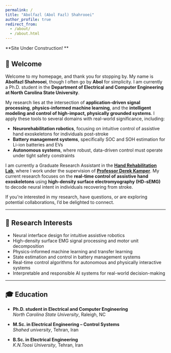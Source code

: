 ```yaml
---
permalink: /
title: "Abolfazl (Abol Fazl) Shahrooei"
author_profile: true
redirect_from: 
  - /about/
  - /about.html
---
```

**Site Under Construction! **

## 👋 Welcome

Welcome to my homepage, and thank you for stopping by. My name is **Abolfazl Shahrooei**, though I often go by **Abol** for simplicity. I am currently a Ph.D. student in the **Department of Electrical and Computer Engineering at North Carolina State University**.

My research lies at the intersection of **application-driven signal processing**, **physics-informed machine learning**, and the **intelligent modeling and control of high-impact, physically grounded systems**. I apply these tools to several domains with real-world significance, including:

- **Neurorehabilitation robotics**, focusing on intuitive control of assistive hand exoskeletons for individuals post-stroke  
- **Battery management systems**, specifically SOC and SOH estimation for Li-ion batteries and EVs
- **Autonomous systems**, where robust, data-driven control must operate under tight safety constraints

I am currently a Graduate Research Assistant in the [**Hand Rehabilitation Lab**](https://handrehablab.wordpress.ncsu.edu/), where I work under the supervision of [**Professor Derek Kamper**](https://bme.unc.edu/bme-person/derek-kamper/). My current research focuses on the **real-time control of assistive hand exoskeletons** using **high-density surface electromyography (HD-sEMG)** to decode neural intent in individuals recovering from stroke.

If you're interested in my research, have questions, or are exploring potential collaborations, I’d be delighted to connect.

---

## 🤖 Research Interests

- Neural interface design for intuitive assistive robotics  
- High-density surface EMG signal processing and motor unit decomposition  
- Physics-informed machine learning and transfer learning   
- State estimation and control in battery management systems  
- Real-time control algorithms for autonomous and physically interactive systems  
- Interpretable and responsible AI systems for real-world decision-making

---

## 🎓 Education

- **Ph.D. student in Electrical and Computer Engineering**  
  *North Carolina State University*, Raleigh, NC  

- **M.Sc. in Electrical Engineering – Control Systems**  
  *Shahed university*, Tehran, Iran   

- **B.Sc. in Electrical Engineering**  
  *K.N.Toosi University*, Tehran, Iran   














